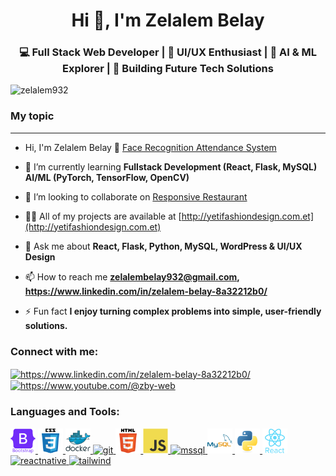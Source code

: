 <h1 align="center">Hi 👋, I'm Zelalem Belay</h1>
<h3 align="center">💻 Full Stack Web Developer | 🎨 UI/UX Enthusiast | 🤖 AI & ML Explorer | 🚀 Building Future Tech Solutions</h3>

<p align="left"> <img src="https://komarev.com/ghpvc/?username=zelalem932&label=Profile%20views&color=0e75b6&style=flat" alt="zelalem932" /> </p>

### My topic

---

- Hi, I'm Zelalem Belay 👋 [Face Recognition Attendance System](https://github.com/zelebelay19-stack/face-recognition-attendance)

- 🌱 I’m currently learning **Fullstack Development (React, Flask, MySQL) AI/ML (PyTorch, TensorFlow, OpenCV)**

- 👯 I’m looking to collaborate on [Responsive Restaurant](https://github.com/Zelalem932/Hotel.git)

- 👨‍💻 All of my projects are available at [http://yetifashiondesign.com.et](http://yetifashiondesign.com.et)

- 💬 Ask me about **React, Flask, Python, MySQL, WordPress & UI/UX Design**

- 📫 How to reach me **zelalembelay932@gmail.com, https://www.linkedin.com/in/zelalem-belay-8a32212b0/**

- ⚡ Fun fact **I enjoy turning complex problems into simple, user-friendly solutions.**

<h3 align="left">Connect with me:</h3>
<p align="left">
<a href="https://linkedin.com/in/https://www.linkedin.com/in/zelalem-belay-8a32212b0/" target="blank"><img align="center" src="https://raw.githubusercontent.com/rahuldkjain/github-profile-readme-generator/master/src/images/icons/Social/linked-in-alt.svg" alt="https://www.linkedin.com/in/zelalem-belay-8a32212b0/" height="30" width="40" /></a>
<a href="https://www.youtube.com/c/https://www.youtube.com/@zby-web" target="blank"><img align="center" src="https://raw.githubusercontent.com/rahuldkjain/github-profile-readme-generator/master/src/images/icons/Social/youtube.svg" alt="https://www.youtube.com/@zby-web" height="30" width="40" /></a>
</p>

<h3 align="left">Languages and Tools:</h3>
<p align="left"> <a href="https://getbootstrap.com" target="_blank" rel="noreferrer"> <img src="https://raw.githubusercontent.com/devicons/devicon/master/icons/bootstrap/bootstrap-plain-wordmark.svg" alt="bootstrap" width="40" height="40"/> </a> <a href="https://www.w3schools.com/css/" target="_blank" rel="noreferrer"> <img src="https://raw.githubusercontent.com/devicons/devicon/master/icons/css3/css3-original-wordmark.svg" alt="css3" width="40" height="40"/> </a> <a href="https://www.docker.com/" target="_blank" rel="noreferrer"> <img src="https://raw.githubusercontent.com/devicons/devicon/master/icons/docker/docker-original-wordmark.svg" alt="docker" width="40" height="40"/> </a> <a href="https://git-scm.com/" target="_blank" rel="noreferrer"> <img src="https://www.vectorlogo.zone/logos/git-scm/git-scm-icon.svg" alt="git" width="40" height="40"/> </a> <a href="https://www.w3.org/html/" target="_blank" rel="noreferrer"> <img src="https://raw.githubusercontent.com/devicons/devicon/master/icons/html5/html5-original-wordmark.svg" alt="html5" width="40" height="40"/> </a> <a href="https://developer.mozilla.org/en-US/docs/Web/JavaScript" target="_blank" rel="noreferrer"> <img src="https://raw.githubusercontent.com/devicons/devicon/master/icons/javascript/javascript-original.svg" alt="javascript" width="40" height="40"/> </a> <a href="https://www.microsoft.com/en-us/sql-server" target="_blank" rel="noreferrer"> <img src="https://www.svgrepo.com/show/303229/microsoft-sql-server-logo.svg" alt="mssql" width="40" height="40"/> </a> <a href="https://www.mysql.com/" target="_blank" rel="noreferrer"> <img src="https://raw.githubusercontent.com/devicons/devicon/master/icons/mysql/mysql-original-wordmark.svg" alt="mysql" width="40" height="40"/> </a> <a href="https://www.python.org" target="_blank" rel="noreferrer"> <img src="https://raw.githubusercontent.com/devicons/devicon/master/icons/python/python-original.svg" alt="python" width="40" height="40"/> </a> <a href="https://reactjs.org/" target="_blank" rel="noreferrer"> <img src="https://raw.githubusercontent.com/devicons/devicon/master/icons/react/react-original-wordmark.svg" alt="react" width="40" height="40"/> </a> <a href="https://reactnative.dev/" target="_blank" rel="noreferrer"> <img src="https://reactnative.dev/img/header_logo.svg" alt="reactnative" width="40" height="40"/> </a> <a href="https://tailwindcss.com/" target="_blank" rel="noreferrer"> <img src="https://www.vectorlogo.zone/logos/tailwindcss/tailwindcss-icon.svg" alt="tailwind" width="40" height="40"/> </a> </p>
